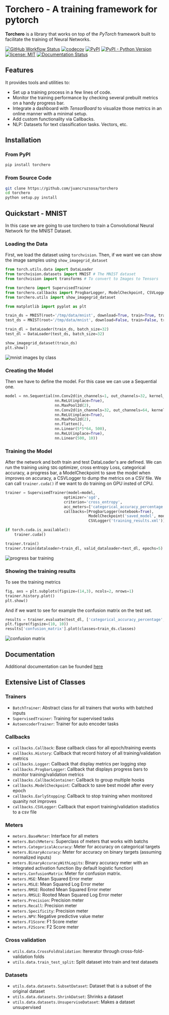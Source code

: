 # Torchero - A training framework for pytorch #

**Torchero** is a library that works on top of the *PyTorch* framework built to
facilitate the training of Neural Networks.

[![GitHub Workflow Status](https://img.shields.io/github/workflow/status/juancruzsosa/torchero/Python%20package?logo=github)](https://github.com/juancruzsosa/torchero/actions)
[![codecov](https://codecov.io/gh/juancruzsosa/torchero/branch/master/graph/badge.svg)](https://codecov.io/gh/juancruzsosa/torchero)
[![PyPI](https://img.shields.io/pypi/v/torchero?logo=pypi)](https://pypi.org/project/torchero/)
[![PyPI - Python Version](https://img.shields.io/pypi/pyversions/torchero?label=python&logo=python)](https://www.python.org/downloads/)
[![license: MIT](https://img.shields.io/badge/License-MIT-yellow.svg)](https://opensource.org/licenses/MIT)
[![Documentation Status](https://readthedocs.org/projects/torchero/badge/?version=latest)](https://torchero.readthedocs.io/en/latest/?badge=latest)

## Features ##

It provides tools and utilities to:

- Set up a training process in a few lines of code.
- Monitor the training performance by checking several prebuilt metrics on a handy progress bar.
- Integrate a dashboard with *TensorBoard* to visualize those metrics in an online manner with a minimal setup.
- Add custom functionality via Callbacks.
- NLP: Datasets for text classification tasks. Vectors, etc.

## Installation ##

### From PyPI ###

```bash
pip install torchero
```

### From Source Code ###

```bash
git clone https://github.com/juancruzsosa/torchero
cd torchero
python setup.py install
```

## Quickstart - MNIST ##

In this case we are going to use torchero to train a Convolutional Neural Network
for the MNIST Dataset.

### Loading the Data

First, we load the dataset using ``torchvision``. Then,
if we want we can show the image samples using ``show_imagegrid_dataset``

```python
from torch.utils.data import DataLoader
from torchvision.datasets import MNIST # The MNIST dataset
from torchvision import transforms # To convert to Images to Tensors

from torchero import SupervisedTrainer
from torchero.callbacks import ProgbarLogger, ModelCheckpoint, CSVLogger
from torchero.utils import show_imagegrid_dataset

from matplotlib import pyplot as plt

train_ds = MNIST(root='/tmp/data/mnist', download=True, train=True, transform=transforms.ToTensor())
test_ds = MNIST(root='/tmp/data/mnist', download=False, train=False, transform=transforms.ToTensor())

train_dl = DataLoader(train_ds, batch_size=32)
test_dl = DataLoader(test_ds, batch_size=32)

show_imagegrid_dataset(train_ds)
plt.show()
```

![mnist images by class](documentation/source/img/quickstart/mnist_train_data.png)

### Creating the Model

Then we have to define the model. For this case we can use a Sequential one.

```python
model = nn.Sequential(nn.Conv2d(in_channels=1, out_channels=32, kernel_size=5),
					  nn.ReLU(inplace=True),
					  nn.MaxPool2d(2),
					  nn.Conv2d(in_channels=32, out_channels=64, kernel_size=3),
					  nn.ReLU(inplace=True),
					  nn.MaxPool2d(2),
					  nn.Flatten(),
					  nn.Linear(5*5*64, 500),
					  nn.ReLU(inplace=True),
					  nn.Linear(500, 10))
```

### Training the Model

After the network and both train and test DataLoader's are defined.
We can run the training using ``SDG`` optimizer, cross entropy Loss,
categorical accuracy, a progress bar, a ModelCheckpoint to
save the model when improves on accuracy, a CSVLogger to
dump the metrics on a CSV file. We can call ``trainer.cuda()`` if we
want to do training on GPU insted of CPU.

```python
trainer = SupervisedTrainer(model=model,
						  optimizer='sgd',
						  criterion='cross_entropy',
						  acc_meters=['categorical_accuracy_percentage'],
						  callbacks=[ProgbarLogger(notebook=True),
									 ModelCheckpoint('saved_model', mode='max', monitor='val_acc'),
									 CSVLogger('training_results.xml')])

if torch.cuda.is_available():
	trainer.cuda()

trainer.train()
trainer.train(dataloader=train_dl, valid_dataloader=test_dl, epochs=5)
```

![progress bar training](documentation/source/img/quickstart/training_status.gif)

### Showing the training results

To see the training metrics

```python
fig, axs = plt.subplots(figsize=(14,3), ncols=2, nrows=1)
trainer.history.plot()
plt.show()
```

And if we want to see for example the confusion matrix on the test set.

```python
results = trainer.evaluate(test_dl, ['categorical_accuracy_percentage', 'confusion_matrix'])
plt.figure(figsize=(10, 10))
results['confusion_matrix'].plot(classes=train_ds.classes)
```
![confusion matrix](documentation/source/img/quickstart/confusion_matrix.png)

## Documentation ##

Additional documentation can be founded [here](https://readthedocs.org/projects/torchero/badge/?version=latest)

## Extensive List of Classes ##

### Trainers ###

* `BatchTrainer`: Abstract class for all trainers that works with batched inputs
* `SupervisedTrainer`: Training for supervised tasks
* `AutoencoderTrainer`: Trainer for auto encoder tasks

### Callbacks ###

* `callbacks.Callback`: Base callback class for all epoch/training events
* `callbacks.History`: Callback that record history of all training/validation metrics
* `callbacks.Logger`: Callback that display metrics per logging step
* `callbacks.ProgbarLogger`: Callback that displays progress bars to monitor training/validation metrics
* `callbacks.CallbackContainer`: Callback to group multiple hooks
* `callbacks.ModelCheckpoint`: Callback to save best model after every epoch
* `callbacks.EarlyStopping`: Callback to stop training when monitored quanity not improves
* `callbacks.CSVLogger`: Callback that export training/validation stadistics to a csv file

### Meters ###

* `meters.BaseMeter`: Interface for all meters
* `meters.BatchMeters`: Superclass of meters that works with batchs
* `meters.CategoricalAccuracy`: Meter for accuracy on categorical targets
* `meters.BinaryAccuracy`: Meter for accuracy on binary targets (assuming normalized inputs)
* `meters.BinaryAccuracyWithLogits`: Binary accuracy meter with an integrated activation function (by default logistic function)
* `meters.ConfusionMatrix`: Meter for confusion matrix.
* `meters.MSE`: Mean Squared Error meter
* `meters.MSLE`: Mean Squared Log Error meter
* `meters.RMSE`: Rooted Mean Squared Error meter
* `meters.RMSLE`: Rooted Mean Squared Log Error meter
* `meters.Precision`: Precision meter
* `meters.Recall`: Precision meter
* `meters.Specificity`: Precision meter
* `meters.NPV`:  Negative predictive value meter
* `meters.F1Score`: F1 Score meter
* `meters.F2Score`: F2 Score meter

### Cross validation ###

* `utils.data.CrossFoldValidation`: Itererator through cross-fold-validation folds
* `utils.data.train_test_split`: Split dataset into train and test datasets

### Datasets ###

* `utils.data.datasets.SubsetDataset`: Dataset that is a subset of the original dataset
* `utils.data.datasets.ShrinkDatset`: Shrinks a dataset
* `utils.data.datasets.UnsuperviseDataset`: Makes a dataset unsupervised
